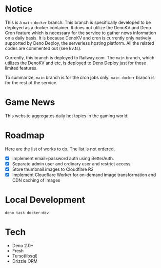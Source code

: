# Notice

This is a `main-docker` branch. This branch is specifically developed to be
deployed as a docker container. It does not utilize the DenoKV and Deno Cron
feature which is necessary for the service to gather news information on a daily
basis. It is because DenoKV and cron is currently only natively supported by
Deno Deploy, the serverless hosting platform. All the related codes are
commented out (see kv.ts).

Currently, this branch is deployed to Railway.com. The `main` branch, which
utilizes the DenoKV and etc, is deployed to Deno Deploy just for those limited
features.

To summarize, `main` branch is for the cron jobs only. `main-docker` branch is
for the rest of the service.

# Game News

This website aggregates daily hot topics in the gaming world.

# Roadmap

Here are the list of works to do. The list is not ordered.

- [x] Implement email+password auth using BetterAuth.
- [x] Separate admin user and ordinary user and restrict access
- [x] Store thumbnail images to Cloudflare R2
- [x] Implement Cloudflare Worker for on-demand image transformation and CDN
      caching of images

# Local Development

```
deno task docker:dev
```

# Tech

- Deno 2.0+
- Fresh
- Turso(libsql)
- Drizzle ORM
